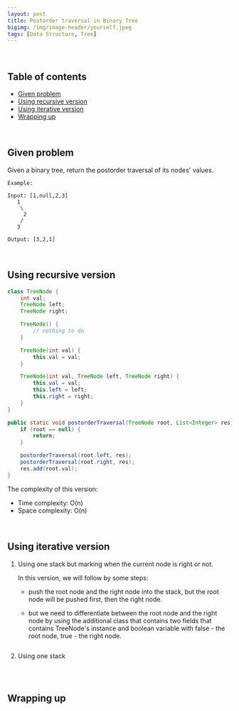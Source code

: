 ```yaml
---
layout: post
title: Postorder traversal in Binary Tree
bigimg: /img/image-header/yourself.jpeg
tags: [Data Structure, Tree]
---
```




<br>

## Table of contents
- [Given problem](#given-problem)
- [Using recursive version](#using-recursive-version)
- [Using iterative version](#using-iterative-version)
- [Wrapping up](#wrapping-up)


<br>

## Given problem

Given a binary tree, return the postorder traversal of its nodes' values.

```
Example:

Input: [1,null,2,3]
   1
    \
     2
    /
   3

Output: [3,2,1]
```


<br>

## Using recursive version


```java
class TreeNode {
    int val;
    TreeNode left;
    TreeNode right;

    TreeNode() {
        // nothing to do
    }

    TreeNode(int val) {
        this.val = val;
    }

    TreeNode(int val, TreeNode left, TreeNode right) {
        this.val = val;
        this.left = left;
        this.right = right;
    }
}

public static void postorderTraversal(TreeNode root, List<Integer> res) {
    if (root == null) {
        return;
    }

    postorderTraversal(root.left, res);
    postorderTraversal(root.right, res);
    res.add(root.val);
}
```

The complexity of this version:
- Time complexity: O(n)
- Space complexity: O(n)


<br>

## Using iterative version

1. Using one stack but marking when the current node is right or not.

    In this version, we will follow by some steps:
    - push the root node and the right node into the stack, but the root node will be pushed first, then the right node.

    - but we need to differentiate between the root node and the right node by using the additional class that contains two fields that contains TreeNode's instance and boolean variable with false - the root node, true - the right node.

    ```java

    ```

2. Using one stack


    ```java

    ```

<br>

## Wrapping up






